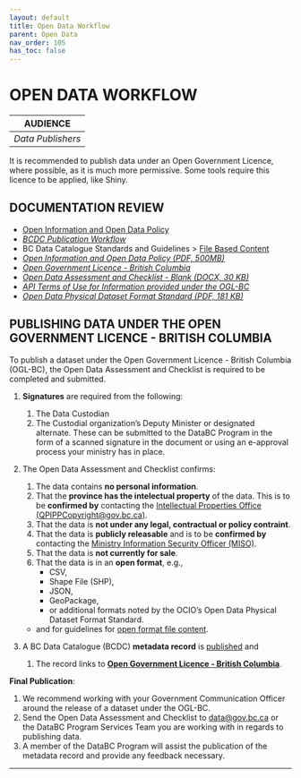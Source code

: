 ```yaml
---
layout: default
title: Open Data Workflow
parent: Open Data
nav_order: 105
has_toc: false
---
```


# OPEN DATA WORKFLOW

|**AUDIENCE**|
|:---:|
| *Data Publishers* |

It is recommended to publish data under an Open Government Licence, where possible, as it is much more permissive. Some tools require this licence to be applied, like Shiny.

## DOCUMENTATION REVIEW

+ [Open Information and Open Data Policy](https://www2.gov.bc.ca/assets/gov/british-columbians-our-governments/services-policies-for-government/information-management-technology/information-privacy/resources/policies-guidelines/open-information-open-data-policy.pdf)
+ [_BCDC Publication Workflow_](dps_bcdc_w.md)
+ BC Data Catalogue Standards and Guidelines > [File Based Content](dsg_bcdc_file_based_content.md)
+ [_Open Information and Open Data Policy (PDF, 500MB)_](https://www2.gov.bc.ca/assets/gov/british-columbians-our-governments/services-policies-for-government/information-management-technology/information-privacy/resources/policies-guidelines/open-information-open-data-policy.pdf)
+ [_Open Government Licence - British Columbia_](https://www2.gov.bc.ca/gov/content/data/open-data/open-government-licence-bc)
+ [_Open Data Assessment and Checklist - Blank (DOCX, 30 KB)_](https://www2.gov.bc.ca/assets/gov/data/open-data/open_data_assessment_and_checklist.docx)
+ [_API Terms of Use for Information provided under the OGL-BC_](https://www2.gov.bc.ca/gov/content/data/open-data/api-terms-of-use-for-ogl-information)
+ [_Open Data Physical Dataset Format Standard (PDF, 181 KB)_](http://www2.gov.bc.ca/assets/gov/government/services-for-government-and-broader-public-sector/information-technology-services/standards-files/open_data_physical_dataset_extract.pdf)

## PUBLISHING DATA UNDER THE OPEN GOVERNMENT LICENCE - BRITISH COLUMBIA

To publish a dataset under the Open Government Licence - British Columbia (OGL-BC), the Open Data Assessment and Checklist is required to be completed and submitted.  

1. __Signatures__ are required from the following:
	1. The Data Custodian
	1. The Custodial organization’s Deputy Minister or designated alternate.
These can be submitted to the DataBC Program in the form of a scanned signature in the document or using an e-approval process your ministry has in place.

1. The Open Data Assessment and Checklist confirms:
	1. The data contains __no personal information__.
	1. That the __province has the intelectual property__ of the data. This is to be __confirmed by__ contacting the [Intellectual Properties Office (QPIPPCopyright@gov.bc.ca)](mailto:QPIPPCopyright@gov.bc.ca).
	1. That the data is __not under any legal, contractual or policy contraint__.
	1. That the data is __publicly releasable__ and is to be __confirmed by__ contacting the [Ministry Information Security Officer (MISO)](https://intranet.gov.bc.ca/intranet/content?id=DC4623F6F1944065B83F70297ED419D7).
	1. That the data is __not currently for sale__.
	1. That the data is in an __open format__, e.g., 
		- CSV, 
		- Shape File (SHP), 
		- JSON,
		- GeoPackage,
		- or additional formats noted by the OCIO’s Open Data Physical Dataset Format Standard. 
	- and for guidelines for [open format file content](dsg_bcdc_file_based_content.md).
1. A BC Data Catalogue (BCDC) __metadata record__ is [published](dps_bcdc_w.md) and 
	1. The record links to __[Open Government Licence - British Columbia](https://www2.gov.bc.ca/gov/content?id=A519A56BC2BF44E4A008B33FCF527F61)__.
	
__Final Publication__:
1. We recommend working with your Government Communication Officer around the release of a dataset under the OGL-BC.
1. Send the Open Data Assessment and Checklist to [data@gov.bc.ca](mailto:data@gov.bc.ca) or the DataBC Program Services Team you are working with in regards to publishing data.
1. A member of the DataBC Program will assist the publication of the metadata record and provide any feedback necessary.

-------------------------------------------------------
